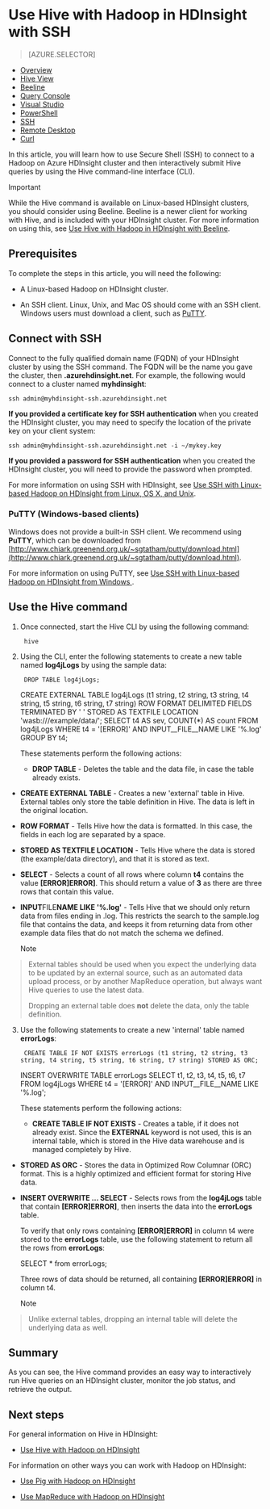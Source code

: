 <properties
   pageTitle="Use the Hive shell in HDInsight (Hadoop) | Microsoft Azure"
   description="Learn how to use the Hive shell with a Linux-based HDInsight cluster. You will learn how to connect to the HDInsight cluster using SSh, then use the Hive Shell to interactively run queries."
   services="hdinsight"
   documentationCenter=""
   authors="Blackmist"
   manager="paulettm"
   editor="cgronlun"
    tags="azure-portal"/>

<tags
   ms.service="hdinsight"
   ms.devlang="na"
   ms.topic="article"
   ms.tgt_pltfrm="na"
   ms.workload="big-data"
   ms.date="12/04/2015"
   ms.author="larryfr"/>

# Use Hive with Hadoop in HDInsight with SSH
> [AZURE.SELECTOR]
- [Overview](../articles/hdinsight/hdinsight-use-hive.md)
- [Hive View](../articles/hdinsight/hdinsight-hadoop-use-hive-ambari-view.md)
- [Beeline](../articles/hdinsight/hdinsight-hadoop-use-hive-beeline.md)
- [Query Console](../articles/hdinsight/hdinsight-hadoop-use-hive-query-console.md)
- [Visual Studio](../articles/hdinsight/hdinsight-hadoop-use-hive-visual-studio.md)
- [PowerShell](../articles/hdinsight/hdinsight-hadoop-use-hive-powershell.md)
- [SSH](../articles/hdinsight/hdinsight-hadoop-use-hive-ssh.md)
- [Remote Desktop](../articles/hdinsight/hdinsight-hadoop-use-hive-remote-desktop.md)
- [Curl](../articles/hdinsight/hdinsight-hadoop-use-hive-curl.md)


In this article, you will learn how to use Secure Shell (SSH) to connect to a Hadoop on Azure HDInsight cluster and then interactively submit Hive queries by using the Hive command-line interface (CLI).

> [!IMPORTANT]
> While the Hive command is available on Linux-based HDInsight clusters, you should consider using Beeline. Beeline is a newer client for working with Hive, and is included with your HDInsight cluster. For more information on using this, see [Use Hive with Hadoop in HDInsight with Beeline](hdinsight-hadoop-use-hive-beeline.md).
> 
> 
## <a id="prereq"></a>Prerequisites
To complete the steps in this article, you will need the following:

* A Linux-based Hadoop on HDInsight cluster.

* An SSH client. Linux, Unix, and Mac OS should come with an SSH client. Windows users must download a client, such as [PuTTY](http://www.chiark.greenend.org.uk/~sgtatham/putty/download.html).


## <a id="ssh"></a>Connect with SSH
Connect to the fully qualified domain name (FQDN) of your HDInsight cluster by using the SSH command. The FQDN will be the name you gave the cluster, then **.azurehdinsight.net**. For example, the following would connect to a cluster named **myhdinsight**:

    ssh admin@myhdinsight-ssh.azurehdinsight.net

**If you provided a certificate key for SSH authentication** when you created the HDInsight cluster, you may need to specify the location of the private key on your client system:

    ssh admin@myhdinsight-ssh.azurehdinsight.net -i ~/mykey.key

**If you provided a password for SSH authentication** when you created the HDInsight cluster, you will need to provide the password when prompted.

For more information on using SSH with HDInsight, see [Use SSH with Linux-based Hadoop on HDInsight from Linux, OS X, and Unix](hdinsight-hadoop-linux-use-ssh-unix.md).

### PuTTY (Windows-based clients)
Windows does not provide a built-in SSH client. We recommend using **PuTTY**, which can be downloaded from [http://www.chiark.greenend.org.uk/~sgtatham/putty/download.html](http://www.chiark.greenend.org.uk/~sgtatham/putty/download.html).

For more information on using PuTTY, see [Use SSH with Linux-based Hadoop on HDInsight from Windows ](hdinsight-hadoop-linux-use-ssh-windows.md).

## <a id="hive"></a>Use the Hive command
1. Once connected, start the Hive CLI by using the following command:

        hive
2. Using the CLI, enter the following statements to create a new table named **log4jLogs** by using the sample data:

        DROP TABLE log4jLogs;
     CREATE EXTERNAL TABLE log4jLogs (t1 string, t2 string, t3 string, t4 string, t5 string, t6 string, t7 string)
     ROW FORMAT DELIMITED FIELDS TERMINATED BY ' '
     STORED AS TEXTFILE LOCATION 'wasb:///example/data/';
     SELECT t4 AS sev, COUNT(*) AS count FROM log4jLogs WHERE t4 = '[ERROR]' AND INPUT__FILE__NAME LIKE '%.log' GROUP BY t4;

    These statements perform the following actions:

   * **DROP TABLE** - Deletes the table and the data file, in case the table already exists.
* **CREATE EXTERNAL TABLE** - Creates a new 'external' table in Hive. External tables only store the table definition in Hive. The data is left in the original location.
* **ROW FORMAT** - Tells Hive how the data is formatted. In this case, the fields in each log are separated by a space.
* **STORED AS TEXTFILE LOCATION** - Tells Hive where the data is stored (the example/data directory), and that it is stored as text.
* **SELECT** - Selects a count of all rows where column **t4** contains the value **[ERROR]ERROR]**. This should return a value of **3** as there are three rows that contain this value.
* **INPUT**FILE**NAME LIKE '%.log'** - Tells Hive that we should only return data from files ending in .log. This restricts the search to the sample.log file that contains the data, and keeps it from returning data from other example data files that do not match the schema we defined.

  > [!NOTE]
> External tables should be used when you expect the underlying data to be updated by an external source, such as an automated data upload process, or by another MapReduce operation, but always want Hive queries to use the latest data.
> 
> Dropping an external table does **not** delete the data, only the table definition.
> 

3. Use the following statements to create a new 'internal' table named **errorLogs**:

        CREATE TABLE IF NOT EXISTS errorLogs (t1 string, t2 string, t3 string, t4 string, t5 string, t6 string, t7 string) STORED AS ORC;
     INSERT OVERWRITE TABLE errorLogs SELECT t1, t2, t3, t4, t5, t6, t7 FROM log4jLogs WHERE t4 = '[ERROR]' AND INPUT__FILE__NAME LIKE '%.log';

    These statements perform the following actions:

   * **CREATE TABLE IF NOT EXISTS** - Creates a table, if it does not already exist. Since the **EXTERNAL** keyword is not used, this is an internal table, which is stored in the Hive data warehouse and is managed completely by Hive.
* **STORED AS ORC** - Stores the data in Optimized Row Columnar (ORC) format. This is a highly optimized and efficient format for storing Hive data.
* **INSERT OVERWRITE ... SELECT** - Selects rows from the **log4jLogs** table that contain **[ERROR]ERROR]**, then inserts the data into the **errorLogs** table.

  To verify that only rows containing **[ERROR]ERROR]** in column t4 were stored to the **errorLogs** table, use the following statement to return all the rows from **errorLogs**:

    SELECT * from errorLogs;

  Three rows of data should be returned, all containing **[ERROR]ERROR]** in column t4.

  > [!NOTE]
> Unlike external tables, dropping an internal table will delete the underlying data as well.
> 
> 


## <a id="summary"></a>Summary
As you can see, the Hive command provides an easy way to interactively run Hive queries on an HDInsight cluster, monitor the job status, and retrieve the output.

## <a id="nextsteps"></a>Next steps
For general information on Hive in HDInsight:

* [Use Hive with Hadoop on HDInsight](hdinsight-use-hive.md)

For information on other ways you can work with Hadoop on HDInsight:

* [Use Pig with Hadoop on HDInsight](hdinsight-use-pig.md)

* [Use MapReduce with Hadoop on HDInsight](hdinsight-use-mapreduce.md)


[hdinsight-sdk-documentation]: http://msdnstage.redmond.corp.microsoft.com/library/dn479185.aspx

[azure-purchase-options]: http://azure.microsoft.com/pricing/purchase-options/
[azure-member-offers]: http://azure.microsoft.com/pricing/member-offers/
[azure-free-trial]: http://azure.microsoft.com/pricing/free-trial/

[apache-tez]: http://tez.apache.org
[apache-hive]: http://hive.apache.org/
[apache-log4j]: http://en.wikipedia.org/wiki/Log4j
[hive-on-tez-wiki]: https://cwiki.apache.org/confluence/display/Hive/Hive+on+Tez
[import-to-excel]: http://azure.microsoft.com/documentation/articles/hdinsight-connect-excel-power-query/


[hdinsight-use-oozie]: hdinsight-use-oozie.md
[hdinsight-analyze-flight-data]: hdinsight-analyze-flight-delay-data.md

[putty]: http://www.chiark.greenend.org.uk/~sgtatham/putty/download.html

[hdinsight-provision]: hdinsight-provision-clusters.md
[hdinsight-submit-jobs]: hdinsight-submit-hadoop-jobs-programmatically.md
[hdinsight-upload-data]: hdinsight-upload-data.md



[powershell-here-strings]: http://technet.microsoft.com/library/ee692792.aspx


[img-hdi-hive-powershell-output]: ./media/hdinsight-use-hive/HDI.Hive.PowerShell.Output.png

